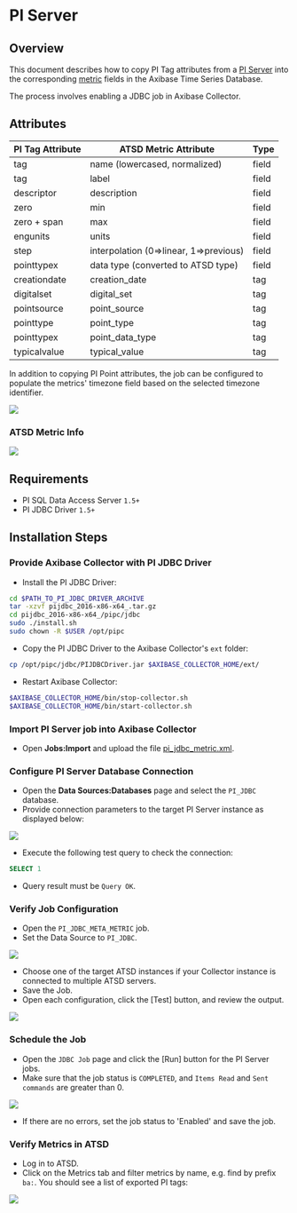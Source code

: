 # PI Server

## Overview

This document describes how to copy PI Tag attributes from a [PI Server](http://www.osisoft.com/pi-system/pi-capabilities/pi-server/) into the corresponding [metric](https://axibase.com/docs/atsd/api/meta/metric/list.html#fields) fields in the Axibase Time Series Database.

The process involves enabling a JDBC job in Axibase Collector.

## Attributes

| **PI Tag Attribute** | **ATSD Metric Attribute** | **Type** |
|---|---|---|
| tag | name (lowercased, normalized) | field |
| tag | label | field |
| descriptor | description | field |
| zero | min | field |
| zero + span | max | field |
| engunits | units | field |
| step | interpolation (0=>linear, 1=>previous) | field |
| pointtypex | data type (converted to ATSD type) | field |
| creationdate | creation_date | tag |
| digitalset | digital_set | tag |
| pointsource | point_source | tag |
| pointtype | point_type | tag |
| pointtypex | point_data_type | tag |
| typicalvalue | typical_value | tag |

In addition to copying PI Point attributes, the job can be configured to populate the metrics' timezone field based on the selected timezone identifier.

![](images/pi-tag-ba-info.png)

### ATSD Metric Info

![](images/atsd-metric-ba.png)

## Requirements

* PI SQL Data Access Server `1.5+`
* PI JDBC Driver `1.5+`

## Installation Steps

### Provide Axibase Collector with PI JDBC Driver

* Install the PI JDBC Driver:

```sh
cd $PATH_TO_PI_JDBC_DRIVER_ARCHIVE
tar -xzvf pijdbc_2016-x86-x64_.tar.gz
cd pijdbc_2016-x86-x64_/pipc/jdbc
sudo ./install.sh
sudo chown -R $USER /opt/pipc
```

* Copy the PI JDBC Driver to the Axibase Collector's `ext` folder:

```sh
cp /opt/pipc/jdbc/PIJDBCDriver.jar $AXIBASE_COLLECTOR_HOME/ext/
```

* Restart Axibase Collector:

```sh
$AXIBASE_COLLECTOR_HOME/bin/stop-collector.sh
$AXIBASE_COLLECTOR_HOME/bin/start-collector.sh
```

### Import PI Server job into Axibase Collector

* Open **Jobs:Import** and upload the file [pi_jdbc_metric.xml](pi_jdbc_metric.xml).

### Configure PI Server Database Connection

* Open the **Data Sources:Databases** page and select the `PI_JDBC` database.
* Provide connection parameters to the target PI Server instance as displayed below:

![](images/pijdbc-datasource.png)

* Execute the following test query to check the connection:

```SQL
SELECT 1
```

* Query result must be `Query OK`.

### Verify Job Configuration

* Open the `PI_JDBC_META_METRIC` job.
* Set the Data Source to `PI_JDBC`.

![](images/pi-metric-job.png)

* Choose one of the target ATSD instances if your Collector instance is connected to multiple ATSD servers.
* Save the Job.
* Open each configuration, click the [Test] button, and review the output.

![](images/pi-metric-test.png)

### Schedule the Job

* Open the `JDBC Job` page and click the [Run] button for the PI Server jobs.
* Make sure that the job status is `COMPLETED`, and `Items Read` and `Sent commands` are greater than 0.

![](images/pi-metric-exec-status.png)

* If there are no errors, set the job status to 'Enabled' and save the job.

### Verify Metrics in ATSD

* Log in to ATSD.
* Click on the Metrics tab and filter metrics by name, e.g. find by prefix `ba:`. You should see a list of exported PI tags:

![](images/pi-atsd-metrics.png)
